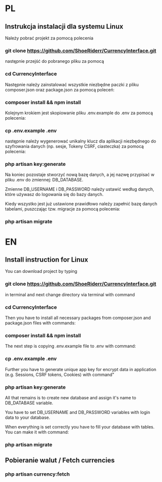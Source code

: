 # PL

## Instrukcja instalacji dla systemu Linux

Należy pobrać projekt za pomocą polecenia 

### git clone https://github.com/ShoeRiderr/CurrencyInterface.git 

następnie przejść do pobranego pliku za pomocą 

### cd CurrencyInterface

Następnie należy zainstalować wszystkie niezbędne paczki z pliku composer.json oraz package.json za pomocą poleceń:

### composer install && npm install

Kolejnym krokiem jest skopiowanie pliku .env.example do .env za pomocą polecenia:

### cp .env.example .env

następnie należy wygenerować unikalny klucz dla aplikacji niezbędnego do szyfrowania danych (np. sesje, Tokeny CSRF, ciasteczka) za pomocą polecenia: 

### php artisan key:generate

Na koniec pozostaje stworzyć nową bazę danych, a jej nazwę przypisać w pliku .env do zmiennej: DB_DATABASE.

Zmienne DB_USERNAME i DB_PASSWORD należy ustawić według danych, które używasz do logowania się do bazy danych.

Kiedy wszystko jest już ustawione prawidłowo należy zapełnić bazę danych tabelami, puszczając tzw. migracje za pomocą polecenia:

### php artisan migrate

# EN

## Install instruction for Linux

You can download project by typing 

### git clone https://github.com/ShoeRiderr/CurrencyInterface.git 

in terminal and next change directory via terminal with command 

### cd CurrencyInterface

Then you have to install all necessary packages from composer.json and package.json files with commands: 

### composer install && npm install

The next step is copying .env.example file to .env with command:

### cp .env.example .env

Further you have to generate unique app key for encrypt data in application (e.g. Sessions, CSRF tokens, Cookies) with command"

### php artisan key:generate

All that remains is to create new database and assign it's name to DB_DATABASE variable.

You have to set DB_USERNAME and DB_PASSWORD variables with login data to your database.

When everything is set correctly you have to fill your database with tables. You can make it with command:

### php artisan migrate

## Pobieranie walut / Fetch currencies

### php artisan currency:fetch

